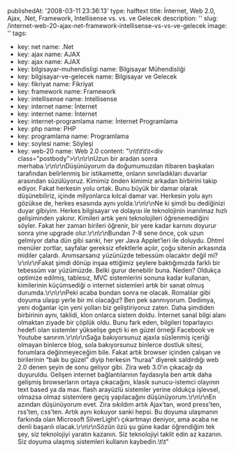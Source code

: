 publishedAt: '2008-03-11 23:36:13'
type: halftext
title: İnternet, Web 2.0, Ajax, .Net, Framework, Intellisense vs. vs. ve Gelecek
description: ''
slug: /internet-web-20-ajax-net-framework-intellisense-vs-vs-ve-gelecek
image: ''
tags:
  - key: net
    name: .Net
  - key: ajax
    name: AJAX
  - key: ajax
    name: AJAX
  - key: bilgisayar-muhendisligi
    name: Bilgisayar Mühendisliği
  - key: bilgisayar-ve-gelecek
    name: Bilgisayar ve Gelecek
  - key: fikriyat
    name: Fikriyat
  - key: framework
    name: Framework
  - key: intellisense
    name: Intellisense
  - key: internet
    name: İnternet
  - key: internet
    name: İnternet
  - key: internet-programlama
    name: İnternet Programlama
  - key: php
    name: PHP
  - key: programlama
    name: Programlama
  - key: soylesi
    name: Söyleşi
  - key: web-20
    name: Web 2.0
content: "\n\t\t\t\t<div class=\"postbody\">\r\n\r\nUzun bir aradan sonra merhaba.\r\n\r\nDüşünüyorum da doğumumuzdan itibaren başkaları tarafından belirlenmiş bir istikamette, onların sınırladıkları duvarlar arasından süzülüyoruz. Kimimiz önden kimimiz arkadan birbirini takip ediyor. Fakat herkesin yolu ortak. Bunu büyük bir damar olarak düşünebiliriz, içinde milyonlarca kılcal damar var. Herkesin yolu ayrı gözükse de, herkes esasında aynı yolda.\r\n\r\nNe ki şimdi bu dediğinizi duyar gibiyim. Herkes bilgisayar ve dolayısı ile teknolojinin inanılmaz hızlı gelişiminden yakınır. Kimileri artık yeni teknolojileri öğrenemediğini söyler. Fakat her zaman birileri öğrenir, bir yere kadar karnını doyurur sonra yine upgrade olur.\r\n\r\nBundan 7-8 sene önce, çok uzun gelmiyor daha dün gibi sanki, her yer Java Applet’leri ile doluydu. Dhtml menüler zortlar, sayfalar gereksiz efektlerle açılır, çoğu sitenin arkasında midiler çalardı. Anımsarsanız yüzünüzde tebessüm olacaktır değil mi?\r\n\r\nFakat şimdi dönüp inşaa ettiğimiz şeylere baktığımızda farklı bir tebessüm var yüzümüzde. Belki gurur denebilir buna. Neden? Oldukça optimize edilmiş, tablesız, MVC sistemlerini sonuna kadar kullanan, kimilerinin küçümsediği o internet sistemleri artık bir sanat olmuş durumda.\r\n\r\nPeki acaba bundan sonra ne olacak. Romalılar gibi doyuma ulaşıp yerle bir mi olacağız? Ben pek sanmıyorum. Dedimya, yeni doğanlar için yeni yolları biz geliştiriyoruz zaten. Daha şimdiden birbirinin aynı, taklidi, klon onlarca sistem doldu. İnternet sanal bilgi alanı olmaktan ziyade bir çöplük oldu. Bunu fark eden, bilgileri toparlayıcı hedefi olan sistemler yükselişe geçti ki en güzel örneği Facebook ve Youtube sanırım.\r\n\r\nSağa bakıyorsunuz ajaxla süslenmiş içeriği olmayan binlerce blog, sola bakıyorsunuz binlerce dostluk sitesi, forumlara değinmeyeceğim bile. Fakat artık browser içinden çalışan ve birilerinin “bak bu güzel” diyip herkesin “huraa” diyerek saldırdığı web 2.0 denen şeyin de sonu geliyor gibi. Zira web 3.0′ın çıkacağı da duyuruldu. Gelişen internet bağlantılarının faydasıyla ben artık daha gelişmiş browserların ortaya çıkacağını, klasik sunucu-istemci olayının text based ya da max. flash arayüzlü sistemler yerine oldukça işlevsel, olmazsa olmaz sistemlere geçiş yapılacağını düşünüyorum.\r\n\r\nEn azından düşünüyorum evet. Zira sıkıldım artık Ajax’tan, word press’ten, rss’ten, css’ten. Artık aynı kokuyor sanki hepsi. Bu doyuma ulaşmanın farkında olan Microsoft SilverLight’ı çıkartmayı deniyor, ama acaba ne denli başarılı olacak.\r\n\r\nSözün özü şu güne kadar öğrendiğim tek şey, siz teknolojiyi yaratın kazanın. Siz teknolojiyi taklit edin az kazanın. Siz doyuma ulaşmış sistemleri kullanın kaybedin.</div>\t\t"

